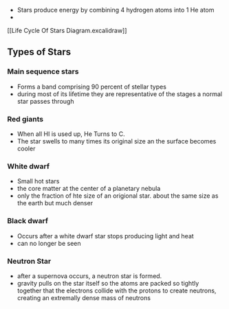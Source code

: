 
- Stars produce energy by combining 4 hydrogen atoms into 1 He atom
- 
[[Life Cycle Of Stars Diagram.excalidraw]]

## Types of Stars

### Main sequence stars
- Forms a band comprising 90 percent of stellar types
- during most of its lifetime they are representative of the stages a normal star passes through


### Red giants
- When all HI is used up, He Turns to C. 
- The star swells to many times its original size an the surface becomes cooler


### White dwarf
- Small hot stars
- the core matter at the center of a planetary nebula
- only the fraction of hte size of an origional star. about the same size as the earth but much denser

### Black dwarf
- Occurs after a white dwarf star stops producing light and heat
- can no longer be seen


### Neutron Star
- after a supernova occurs, a neutron star is formed. 
- gravity pulls on the star itself so the atoms are packed so tightly together that the electrons collide with the protons to create neutrons, creating an extremally dense mass of neutrons